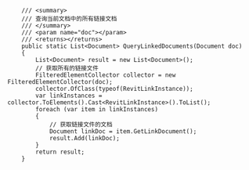         /// <summary>
        /// 查询当前文档中的所有链接文档
        /// </summary>
        /// <param name="doc"></param>
        /// <returns></returns>
        public static List<Document> QueryLinkedDocuments(Document doc)
        {
            List<Document> result = new List<Document>();
            // 获取所有的链接文件
            FilteredElementCollector collector = new FilteredElementCollector(doc);
            collector.OfClass(typeof(RevitLinkInstance));
            var linkInstances = collector.ToElements().Cast<RevitLinkInstance>().ToList();
            foreach (var item in linkInstances)
            {
                // 获取链接文件的文档
                Document linkDoc = item.GetLinkDocument();
                result.Add(linkDoc);
            }
            return result;
        }

